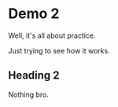 # Demo 2

Well, it's all about practice.

Just trying to see how it works.

## Heading 2

Nothing bro.

